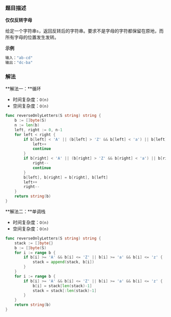 ### 题目描述

**仅仅反转字母**

给定一个字符串`s`，返回反转后的字符串。要求不是字母的字符都保留在原地，而所有字母的位置发生发转。

**示例**

```bash
输入："ab-cd"
输出："dc-ba"
```

### 解法

**解法一：**循环

- 时间复杂度：`O(n)`
- 空间复杂度：`O(n)`

```go
func reverseOnlyLetters(S string) string {
	b := []byte(S)
	n := len(b)
	left, right := 0, n-1
	for left < right {
		if b[left] < 'A' || (b[left] > 'Z' && b[left] < 'a') || b[left] > 'z' {
			left++
			continue
		}
		if b[right] < 'A' || (b[right] > 'Z' && b[right] < 'a') || b[right] > 'z' {
			right--
			continue
		}
		b[left], b[right] = b[right], b[left]
		left++
		right--
	}
	return string(b)
}
```

**解法二：**单调栈

- 时间复杂度：`O(n)`
- 空间复杂度：`O(n)`

```go
func reverseOnlyLetters(S string) string {
	stack := []byte{}
	b := []byte(S)
	for i := range b {
		if b[i] >= 'A' && b[i] <= 'Z' || b[i] >= 'a' && b[i] <= 'z' {
			stack = append(stack, b[i])
		}
	}
	for i := range b {
		if b[i] >= 'A' && b[i] <= 'Z' || b[i] >= 'a' && b[i] <= 'z' {
			b[i] = stack[len(stack)-1]
			stack = stack[:len(stack)-1]
		}
	}
	return string(b)
}
```


